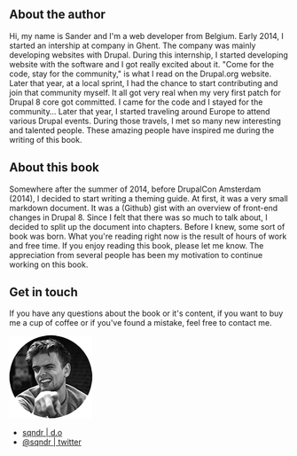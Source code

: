 ## About the author

Hi, my name is Sander and I'm a web developer from Belgium. Early 2014, I started an intership at company in Ghent. The company was mainly developing websites with Drupal. During this internship, I started developing website with the software and I got really excited about it. "Come for the code, stay for the community," is what I read on the Drupal.org website. Later that year, at a local sprint, I had the chance to start contributing and join that community myself. It all got very real when my very first patch for Drupal 8 core got committed. I came for the code and I stayed for the community… Later that year, I started traveling around Europe to attend various Drupal events. During those travels, I met so many new interesting and talented people. These amazing people have inspired me during the writing of this book.

## About this book

Somewhere after the summer of 2014, before DrupalCon Amsterdam (2014), I decided to start writing a theming guide. At first, it was a very small markdown document. It was a (Github) gist with an overview of front-end changes in Drupal 8. Since I felt that there was so much to talk about, I decided to split up the document into chapters. Before I knew, some sort of book was born. What you're reading right now is the result of hours of work and free time. If you enjoy reading this book, please let me know. The appreciation from several people has been my motivation to continue working on this book.

## Get in touch

If you have any questions about the book or it's content, if you want to buy me a cup of coffee or if you've found a mistake, feel free to contact me.

![A picture of myself](../img/me.png)

- [sqndr | d.o](https://www.drupal.org/u/sqndr)
- [@sqndr | twitter](http://twitter.com/sqndr)
